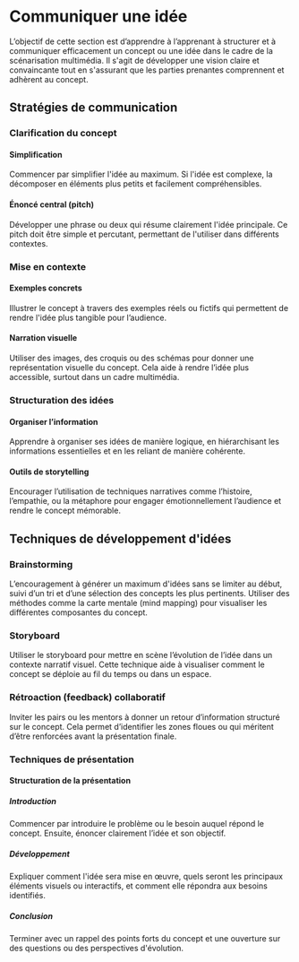 # Communiquer une idée

L’objectif de cette section est d’apprendre à l’apprenant à structurer et à communiquer efficacement un concept ou une idée dans le cadre de la scénarisation multimédia. Il s'agit de développer une vision claire et convaincante tout en s'assurant que les parties prenantes comprennent et adhèrent au concept.

## Stratégies de communication

### Clarification du concept 

#### Simplification

Commencer par simplifier l'idée au maximum. Si l'idée est complexe, la décomposer en éléments plus petits et facilement compréhensibles.

#### Énoncé central (pitch)

Développer une phrase ou deux qui résume clairement l'idée principale. Ce pitch doit être simple et percutant, permettant de l'utiliser dans différents contextes.

### Mise en contexte 

#### Exemples concrets

Illustrer le concept à travers des exemples réels ou fictifs qui permettent de rendre l'idée plus tangible pour l’audience.

#### Narration visuelle

Utiliser des images, des croquis ou des schémas pour donner une représentation visuelle du concept. Cela aide à rendre l’idée plus accessible, surtout dans un cadre multimédia.

### Structuration des idées

#### Organiser l’information

Apprendre à organiser ses idées de manière logique, en hiérarchisant les informations essentielles et en les reliant de manière cohérente.

#### Outils de storytelling 

Encourager l’utilisation de techniques narratives comme l’histoire, l’empathie, ou la métaphore pour engager émotionnellement l’audience et rendre le concept mémorable.


## Techniques de développement d'idées

### Brainstorming 

L’encouragement à générer un maximum d'idées sans se limiter au début, suivi d’un tri et d’une sélection des concepts les plus pertinents. Utiliser des méthodes comme la carte mentale (mind mapping) pour visualiser les différentes composantes du concept.

### Storyboard 

Utiliser le storyboard pour mettre en scène l’évolution de l’idée dans un contexte narratif visuel. Cette technique aide à visualiser comment le concept se déploie au fil du temps ou dans un espace.

### Rétroaction (feedback) collaboratif

Inviter les pairs ou les mentors à donner un retour d’information structuré sur le concept. Cela permet d’identifier les zones floues ou qui méritent d’être renforcées avant la présentation finale.


### Techniques de présentation

#### Structuration de la présentation 
    
##### Introduction 

Commencer par introduire le problème ou le besoin auquel répond le concept. Ensuite, énoncer clairement l’idée et son objectif.

##### Développement 

Expliquer comment l'idée sera mise en œuvre, quels seront les principaux éléments visuels ou interactifs, et comment elle répondra aux besoins identifiés.

##### Conclusion 

Terminer avec un rappel des points forts du concept et une ouverture sur des questions ou des perspectives d'évolution.

